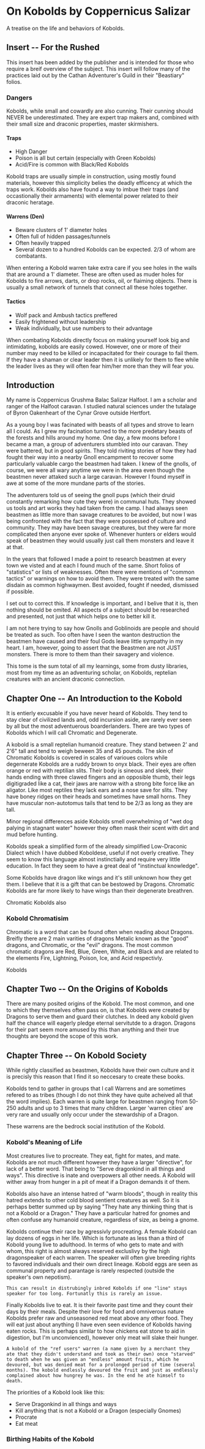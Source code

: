 # On Kobolds by Coppernicus Salizar

A treatise on the life and behaviors of Kobolds.

## Insert -- For the Rushed

This insert has been added by the publisher and is intended for those who require a breif overview of the subject. This insert will follow many of the practices laid out by the Cathan Adventurer's Guild in their "Beastiary" folios.

 ### Dangers

Kobolds, while small and cowardly are also cunning. Their cunning should NEVER be underestimated. They are expert trap makers and, combined with their small size and draconic properties, master skirmishers.

#### Traps

- High Danger
- Poison is all but certain (especially with Green Kobolds)
- Acid/Fire is common with Black/Red Kobolds

Kobold traps are usually simple in construction, using mostly found materials, however this simplicity belies the deadly efficency at which the traps work. Kobolds also have found a way to imbue their traps (and occastionally their armaments) with elemental power related to their draconic heratage.

#### Warrens (Den)

- Beware clusters of 1' diameter holes
- Often full of hidden passages/tunnels
- Often heavily trapped
- Several dozen to a hundred Kobolds can be expected. 2/3 of whom are combatants.

When entering a Kobold warren take extra care if you see holes in the walls that are around a 1' diameter. These are often used as muder holes for Kobolds to fire arrows, darts, or drop rocks, oil, or flaiming objects. There is usually a small network of tunnels that connect all these holes together.

#### Tactics

- Wolf pack and Ambush tactics preffered
- Easily frightened without leadership
- Weak individually, but use numbers to their advantage

When combating Kobolds directly focus on making yourself look big and intimidating, kobolds are easily cowed. However, one or more of their number may need to be killed or incapacitated for their courage to fail them. If they have a shaman or clear leader then it is unlikely for them to flee while the leader lives as they will often fear him/her more than they will fear you.


## Introduction

My name is Coppernicus Grushma Balac Salizar Halfoot. I am a scholar and ranger of the Halfoot caravan. I studied natural sciences under the tutalage of Byron Oakenheart of the Cynar Grove outside Hertfort.

As a young boy I was facinated with beasts of all types and strove to learn all I could. As I grew my facination turned to the more predetary beasts of the forests and hills around my home. One day, a few moons before I became a man, a group of adventurers stumbled into our caravan. They were battered, but in good spirits. They told riviting stories of how they had fought their way into a nearby Gnoll encampment to recover some particularly valuable cargo the beastmen had taken. I knew of the gnolls, of course, we were all wary anytime we were in the area even though the beastmen never attaked such a large caravan. However I found myself in awe at some of the more mundane parts of the stories. 

The adventurers told us of seeing the gnoll pups (which their druid constantly remarking how cute they were) in communal huts. They showed us tools and art works they had taken from the camp. I had always seen beastmen as little more than savage creatures to be avoided, but now I was being confronted with the fact that they were possessed of culture and community. They may have been savage creatures, but they were far more complicated then anyone ever spoke of. Whenever hunters or elders would speak of beastmen they would usually just call them monsters and leave it at that.

In the years that followed I made a point to research beastmen at every town we visted and at each I found much of the same. Short folios of "statistics" or lists of weaknesses. Often there were mentions of "common tactics" or warnings on how to avoid them. They were treated with the same disdain as common highwaymen. Best avoided, fought if needed, dismissed if possible.

I set out to correct this. If knowledge is important, and I belive that it is, then nothing should be omited. All aspects of a subject should be researched and presented, not just that which helps one to better kill it.

I am not here trying to say how Gnolls and Goblinoids are people and should be treated as such. Too often have I seen the wanton destruction the beastmen have caused and their foul Gods leave little sympathy in my heart. I am, however, going to assert that the Beastmen are not JUST monsters. There is more to them than their savagery and violence. 

This tome is the sum total of all my learnings, some from dusty libraries, most from my time as an adventuring scholar, on Kobolds, reptelian creatures with an ancient draconic connection.

## Chapter One -- An Introduction to the Kobold

It is entierly excusable if you have never heard of Kobolds. They tend to stay clear of civilized lands and, odd incursion aside, are rarely ever seen by all but the most adventuerous boarderlanders. There are two types of Kobolds which I will call Chromatic and Degenerate.

A kobold is a small reptelian humanoid creature. They stand between 2' and 2'6" tall and tend to weigh beween 35 and 45 pounds. The skin of Chromatic Kobolds is covered in scales of varioues colors while degernerate Kobolds are a ruddy brown to onyx black. Their eyes are often orange or red with reptilian slits. Their body is sineous and sleek, their hands ending with three clawed fingers and an opposible thumb, their legs digitigraded like a cat, their jaws are narrow with a strong bite force like an aligator. Like most reptiles they lack ears and a nose save for slits. They have boney ridges on their heads and sometimes have small horns. They have muscular non-autotomus tails that tend to be 2/3 as long as they are tall.

Minor regional differences aside Kobolds smell overwhelming of "wet dog palying in stagnant water" however they often mask their scent with dirt and mud before hunting.

Kobolds speak a simplified form of the already simplified Low-Draconic Dialect which I have dubbed Koboldese, useful if not overly creative. They seem to know this language almost instinctially and require very little education. In fact they seem to have a great deal of "instinctual knowledge".

Some Kobolds have dragon like wings and it's still unknown how they get them. I believe that it is a gift that can be bestowed by Dragons. Chromatic Kobolds are far more likely to have wings than their degenerate breathren.

Chromatic Kobolds also 

### Kobold Chromatisim

Chromatic is a word that can be found often when reading about Dragons. Breifly there are 2 main varities of dragons Metalic known as the "good" dragons, and Chromatic, or the "evil" dragons. The most common chromatic dragons are Red, Blue, Green, White, and Black and are related to the elements Fire, Lightning, Poison, Ice, and Acid respectivly.

Kobolds

## Chapter Two -- On the Origins of Kobolds

There are many posited origins of the Kobold. The most common, and one to which they themselves often pass on, is that Kobolds were created by Dragons to serve them and guard their clutches. In deed any kobold given half the chance will eagerly pledge eternal servitutde to a dragon. Dragons for their part seem more amused by this than anything and their true thoughts are beyond the scope of this work.

## Chapter Three -- On Kobold Society

While rightly classified as beastmen, Kobolds have their own culture and it is precisly this reason that I find it so neccesary to create these books.

Kobolds tend to gather in groups that I call Warrens and are sometimes refered to as tribes (though I do not think they have quite acheived all that the word implies). Each warren is quite large for beastmen ranging from 50-250 adults and up to 3 times that many children. Larger 'warren cities' are very rare and usually only occur under the stewardship of a Dragon.

These warrens are the bedrock social institution of the Kobold.

### Kobold's Meaning of Life

Most creatures live to procreate. They eat, fight for mates, and mate. Kobolds are not much different however they have a larger "directive", for lack of a better word. That being to "Serve dragonkind in all things and ways". This directive is inate and overpowers all other needs. A Kobold will wither away from hunger in a pit of meat if a Dragon demands it of them. 

Kobolds also have an intense hatred of "warm bloods", though in reality this hatred extends to other cold blood sentient creatures as well. So it is perhaps better summed up by saying "They hate any thinking thing that is not a Kobold or a Dragon." They have a particular hatred for gnomes and often confuse any humanoid creature, regardless of size, as being a gnome.

Kobolds continue their race by agressivly procreating. A female Kobold can lay dozens of eggs in her life. Which is fortunate as less than a third of Kobold young live to adulthood. In terms of who gets to mate and with whom, this right is almost always reserved excluslivy by the high dragonspeaker of each warren. The speaker will often give breeding rights to favored individuals and their own direct lineage. Kobold eggs are seen as communal property and parantage is rarely respected (outside the speaker's own nepotism).

    This can result in distrubingly inbred Kobolds if one "line" stays speaker for too long. Fortunatly this is rarely an issue.

Finally Kobolds live to eat. It is their favorite past time and they count their days by their meals. Despite their love for food and omniverous nature Kobolds prefer raw and unseasoned red meat above any other food. They will eat just about anything (I have even seen evidence of Kobolds having eaten rocks. This is perhaps similar to how chickens eat stone to aid in digestion, but I'm unconvienced), however only meat will slake their hunger.

    A kobold of the "ref users" warren (a name given by a merchant they ate that they didn't understand and took as their own) once "starved" to death when he was given an "endless" amount fruits, which he devoured, but was denied meat for a prolonged period of time (several months). The kobold endlessly devoured the fruit and just as endlessly complained about how hungrey he was. In the end he ate himself to death.

The priorities of a Kobold look like this:
- Serve Dragonkind in all things and ways
- Kill anything that is not a Kobold or a Dragon (especially Gnomes)
- Procrate
- Eat meat

### Birthing Habits of the Kobold